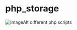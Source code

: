 # php_storage
![ImageAlt]("https://upload.wikimedia.org/wikipedia/commons/thumb/2/27/PHP-logo.svg/1200px-PHP-logo.svg.png")
different php scripts
